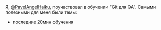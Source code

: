 Я, [@PavelAngelHaiku](https://github.com/PavelAngelHaiku), поучаствовал в обучении "Git для QA". 
Самыми полезными для меня были темы:
* последние 20мин обучения
